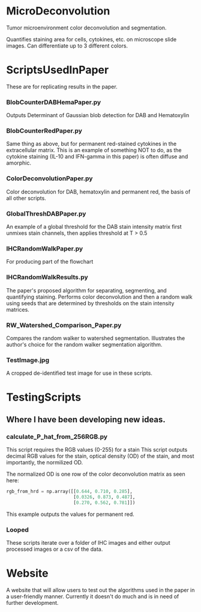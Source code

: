 # MicroDeconvolution

Tumor microenvironment color deconvolution and segmentation.

Quantifies staining area for cells, cytokines, etc. on microscope slide images.
Can differentiate up to 3 different colors.

# ScriptsUsedInPaper
These are for replicating results in the paper.

### BlobCounterDABHemaPaper.py 
Outputs Determinant of Gaussian blob detection for DAB and Hematoxylin

### BlobCounterRedPaper.py
Same thing as above, but for permanent red-stained cytokines in the extracellular matrix.
This is an example of something NOT to do, as the cytokine staining (IL-10 and IFN-gamma in this paper)
is often diffuse and amorphic.

### ColorDeconvolutionPaper.py
Color deconvolution for DAB, hematoxylin and permanent red, the basis of all other scripts.

### GlobalThreshDABPaper.py
An example of a global threshold for the DAB stain intensity matrix
first unmixes stain channels, then applies threshold at T > 0.5

### IHCRandomWalkPaper.py
For producing part of the flowchart

### IHCRandomWalkResults.py
The paper's proposed algorithm for separating, segmenting, and quantifying staining.
Performs color deconvolution and then a random walk using seeds that are
determined by thresholds on the stain intensity matrices.

### RW_Watershed_Comparison_Paper.py
Compares the random walker to watershed segmentation. Illustrates the author's choice
for the random walker segmentation algorithm.

### TestImage.jpg
A cropped de-identified test image for use in these scripts.


# TestingScripts
## Where I have been developing new ideas.
### calculate_P_hat_from_256RGB.py
This script requires the RGB values (0-255) for a stain
This script outputs decimal RGB values for the stain,
optical density (OD) of the stain,
and most importantly, the normilized OD.

The normalized OD is one row of the color deconvolution matrix as seen here:

```python
rgb_from_hrd = np.array([[0.644, 0.710, 0.285],
                         [0.0326, 0.873, 0.487],
                         [0.270, 0.562, 0.781]])
```

This example outputs the values for permanent red.


### Looped
These scripts iterate over a folder of IHC images and either output processed images or a csv of the data.


# Website
A website that will allow users to test out the algorithms used in the 
paper in a user-friendly manner. Currently it doesn't do much and is in 
need of further development.
